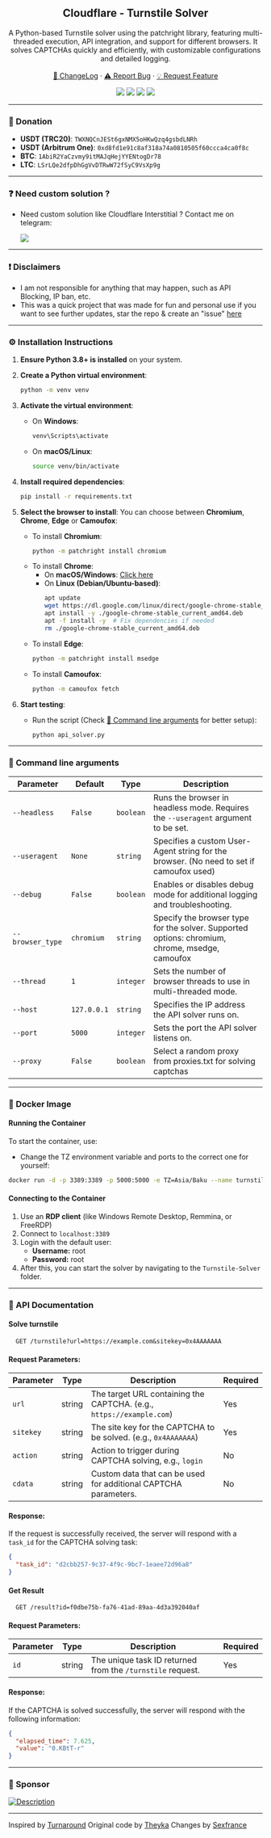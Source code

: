 <div align="center">
 
  <h2 align="center">Cloudflare - Turnstile Solver</h2>
  <p align="center">
A Python-based Turnstile solver using the patchright library, featuring multi-threaded execution, API integration, and support for different browsers. It solves CAPTCHAs quickly and efficiently, with customizable configurations and detailed logging.
    <br />
    <br />
    <a href="https://github.com/Theyka/Turnstile-Solver#-changelog">📜 ChangeLog</a>
    ·
    <a href="https://github.com/Theyka/Turnstile-Solver/issues">⚠️ Report Bug</a>
    ·
    <a href="https://github.com/Theyka/Turnstile-Solver/issues">💡 Request Feature</a>
  </p>

  <p align="center">
    <img src="https://img.shields.io/badge/LICENSE-CC%20BY%20NC%204.0-red?style=for-the-badge"/>
    <img src="https://img.shields.io/github/stars/Theyka/Turnstile-Solver.svg?style=for-the-badge&color=red"/>
    <img src="https://img.shields.io/github/issues/Theyka/Turnstile-Solver?style=for-the-badge&color=red"/>
    <a href="https://t.me/+amv3HkVBSao5YmMy">
     <img src="https://img.shields.io/badge/Telegram%20Channel-2CA5E0?style=for-the-badge&logo=telegram&logoColor=white"/>
    </a>
  </p>
</div>

---

### 🎁 Donation

- **USDT (TRC20)**: ``TWXNQCnJESt6gxNMX5oHKwQzq4gsbdLNRh``
- **USDT (Arbitrum One)**: ``0xd8fd1e91c8af318a74a0810505f60ccca4ca0f8c``
- **BTC**: ``1AbiR2YaCzvmy9itMAJqHejYYENtogDr78``
- **LTC**: ``LSrLQe2dfpDhGgVvDTRwW72fSyC9VsXp9g``

---

### ❓ Need custom solution ?
- Need custom solution like Cloudflare Interstitial ? Contact me on telegram:

  <a href="https://t.me/tlb_sh">
    <img src="https://img.shields.io/badge/Telegram-2CA5E0?style=for-the-badge&logo=telegram&logoColor=white"/>
  </a>

---

### ❗ Disclaimers
- I am not responsible for anything that may happen, such as API Blocking, IP ban, etc.
- This was a quick project that was made for fun and personal use if you want to see further updates, star the repo & create an "issue" [here](https://github.com/Theyka/Turnstile-Solver/issues/)

---

### ⚙️ Installation Instructions

1. **Ensure Python 3.8+ is installed** on your system.

2. **Create a Python virtual environment**:
   ```bash
   python -m venv venv
   ```

3. **Activate the virtual environment**:
   - On **Windows**:
     ```bash
     venv\Scripts\activate
     ```
   - On **macOS/Linux**:
     ```bash
     source venv/bin/activate
     ```

4. **Install required dependencies**:
   ```bash
   pip install -r requirements.txt
   ```

5. **Select the browser to install**:
   You can choose between **Chromium**, **Chrome**, **Edge** or **Camoufox**:
   - To install **Chromium**:
     ```bash
     python -m patchright install chromium
     ```
   - To install **Chrome**:
     - On **macOS/Windows**: [Click here](https://www.google.com/chrome/)  
     - On **Linux (Debian/Ubuntu-based)**:
       ```bash
       apt update
       wget https://dl.google.com/linux/direct/google-chrome-stable_current_amd64.deb
       apt install -y ./google-chrome-stable_current_amd64.deb
       apt -f install -y  # Fix dependencies if needed
       rm ./google-chrome-stable_current_amd64.deb
       ```
   - To install **Edge**:
     ```bash
     python -m patchright install msedge
     ```
   - To install **Camoufox**:
     ```bash
     python -m camoufox fetch
     ```

6. **Start testing**:
   - Run the script (Check [🔧 Command line arguments](#-command-line-arguments) for better setup):
     ```bash
     python api_solver.py
     ```
     
---

### 🔧 Command line arguments
| Parameter     | Default   | Type      | Description                                                                                   |
|--------------|-----------|-----------|-----------------------------------------------------------------------------------------------|
| `--headless`   | `False`  | `boolean` | Runs the browser in headless mode. Requires the `--useragent` argument to be set.             |
| `--useragent`  | `None`   | `string`  | Specifies a custom User-Agent string for the browser. (No need to set if camoufox used)                                        |
| `--debug`      | `False`  | `boolean` | Enables or disables debug mode for additional logging and troubleshooting.                   |
| `--browser_type` | `chromium`  | `string` | Specify the browser type for the solver. Supported options: chromium, chrome, msedge, camoufox      |
| `--thread`     | `1`      | `integer` | Sets the number of browser threads to use in multi-threaded mode.                           |
| `--host`       | `127.0.0.1` | `string`  | Specifies the IP address the API solver runs on.                                            |
| `--port`       | `5000`   | `integer` | Sets the port the API solver listens on.                                                    |
| `--proxy`       | `False`   | `boolean` | Select a random proxy from proxies.txt for solving captchas                                                   |

---

### 🐳 Docker Image
#### Running the Container
To start the container, use:
- Change the TZ environment variable and ports to the correct one for yourself:
```sh
docker run -d -p 3389:3389 -p 5000:5000 -e TZ=Asia/Baku --name turnstile_solver theyka/turnstile_solver:latest
```

#### Connecting to the Container
1. Use an **RDP client** (like Windows Remote Desktop, Remmina, or FreeRDP)
2. Connect to `localhost:3389`
3. Login with the default user:
   - **Username:** root
   - **Password:** root
4. After this, you can start the solver by navigating to the `Turnstile-Solver` folder.

---

### 📡 API Documentation
#### Solve turnstile
```http
  GET /turnstile?url=https://example.com&sitekey=0x4AAAAAAA
```
#### Request Parameters:
| Parameter  | Type    | Description                                                                 | Required |
|------------|---------|-----------------------------------------------------------------------------|----------|
| `url`      | string  | The target URL containing the CAPTCHA. (e.g., `https://example.com`) | Yes      |
| `sitekey`  | string  | The site key for the CAPTCHA to be solved. (e.g., `0x4AAAAAAA`) | Yes      |
| `action`   | string  | Action to trigger during CAPTCHA solving, e.g., `login`            | No       |
| `cdata`    | string  | Custom data that can be used for additional CAPTCHA parameters.    | No       |

#### Response:

If the request is successfully received, the server will respond with a `task_id` for the CAPTCHA solving task:

```json
{
  "task_id": "d2cbb257-9c37-4f9c-9bc7-1eaee72d96a8"
}
```

#### Get Result
```http
  GET /result?id=f0dbe75b-fa76-41ad-89aa-4d3a392040af
```

#### Request Parameters:

| Parameter  | Type    | Description                                                                 | Required |
|------------|---------|-----------------------------------------------------------------------------|----------|
| `id`       | string  | The unique task ID returned from the `/turnstile` request.                   | Yes      |

#### Response:

If the CAPTCHA is solved successfully, the server will respond with the following information:

```json
{
  "elapsed_time": 7.625,
  "value": "0.KBtT-r"
}
```

---

### 🎉 Sponsor
<a href="https://dashboard.capsolver.com/passport/register?inviteCode=7_Dvkat0RVqc">
    <img src="https://github.com/user-attachments/assets/176d2a43-2d08-4aa6-bc9d-5e1eb5c3d1a4" alt="Description">
</a>

---

Inspired by [Turnaround](https://github.com/Body-Alhoha/turnaround)
Original code by [Theyka](https://github.com/Theyka/Turnstile-Solver)
Changes by [Sexfrance](https://github.com/sexfrance)
